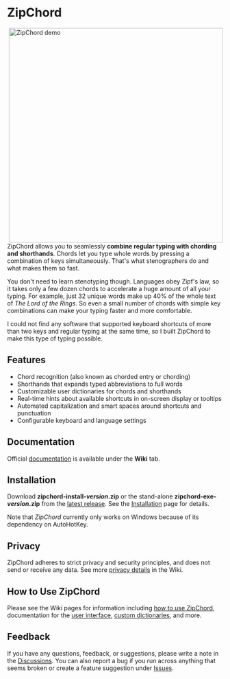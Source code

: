 # ZipChord

<img align="right" src="https://raw.githubusercontent.com/wiki/psoukie/zipchord/images/zipchord-demo-border.gif" width="500" alt="ZipChord demo" />

ZipChord allows you to seamlessly **combine regular typing with chording and shorthands**. Chords let you type whole words by pressing a combination of keys simultaneously. That's what stenographers do and what makes them so fast.

You don't need to learn stenotyping though. Languages obey Zipf's law, so it takes only a few dozen chords to accelerate a huge amount of all your typing. For example, just 32 unique words make up 40% of the whole text of _The Lord of the Rings_. So even a small number of chords with simple key combinations can make your typing faster and more comfortable.

I could not find any software that supported keyboard shortcuts of more than two keys and regular typing at the same time, so I built ZipChord to make this type of typing possible.

## Features

- Chord recognition (also known as chorded entry or chording)
- Shorthands that expands typed abbreviations to full words
- Customizable user dictionaries for chords and shorthands
- Real-time hints about available shortcuts in on-screen display or tooltips
- Automated capitalization and smart spaces around shortcuts and punctuation
- Configurable keyboard and language settings

## Documentation

Official [documentation](https://github.com/psoukie/zipchord/wiki) is available under the **Wiki** tab.

## Installation

Download **zipchord-install-_version_.zip** or the stand-alone **zipchord-exe-_version_.zip** from the [latest release](https://github.com/psoukie/zipchord/releases). See the [Installation](https://github.com/psoukie/zipchord/wiki/Installation) page for details.

Note that _ZipChord_ currently only works on Windows because of its dependency on AutoHotKey.

## Privacy

ZipChord adheres to strict privacy and security principles, and does not send or receive any data. See more [privacy details](https://github.com/psoukie/zipchord/wiki/Privacy) in the Wiki.

## How to Use ZipChord

Please see the Wiki pages for information including [how to use ZipChord](https://github.com/psoukie/zipchord/wiki/How-to-use-ZipChord), documentation for the [user interface](https://github.com/psoukie/zipchord/wiki/Main-Window), [custom dictionaries](https://github.com/psoukie/zipchord/wiki/Shortcut-dictionaries), and more.

## Feedback

If you have any questions, feedback, or suggestions, please write a note in the [Discussions](https://github.com/psoukie/zipchord/discussions). You can also report a bug if you run across anything that seems broken or create a feature suggestion under [Issues](https://github.com/psoukie/zipchord/issues).

